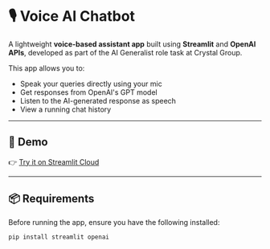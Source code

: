 # 🎙️ Voice AI Chatbot

A lightweight **voice-based assistant app** built using **Streamlit** and **OpenAI APIs**, developed as part of the AI Generalist role task at Crystal Group.

This app allows you to:
- Speak your queries directly using your mic
- Get responses from OpenAI's GPT model
- Listen to the AI-generated response as speech
- View a running chat history

---

## 🚀 Demo

👉 [Try it on Streamlit Cloud](https://voice-ai-chatbot-4dqgleszvjpkehpur2unl4.streamlit.app/)  


---

## 📦 Requirements

Before running the app, ensure you have the following installed:

```bash
pip install streamlit openai
